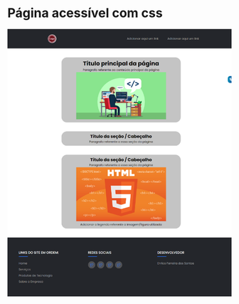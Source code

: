 # Página acessível com css

![preview](./img/127.0.0.1_5500_acessibilidade-pagina-css_index.html.png)